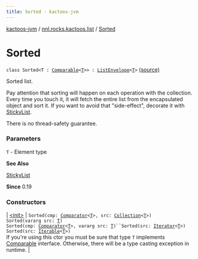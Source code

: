 ```yaml
---
title: Sorted - kactoos-jvm
---
```


[kactoos-jvm](../../index.html) / [nnl.rocks.kactoos.list](../index.html) / [Sorted](./index.html)

# Sorted

`class Sorted<T : `[`Comparable`](https://kotlinlang.org/api/latest/jvm/stdlib/kotlin/-comparable/index.html)`<`[`T`](index.html#T)`>> : `[`ListEnvelope`](../-list-envelope/index.html)`<`[`T`](index.html#T)`>` [(source)](https://github.com/neonailol/kactoos/blob/master/kactoos-jvm/src/main/kotlin/nnl/rocks/kactoos/list/Sorted.kt#L23)

Sorted list.

Pay attention that sorting will happen on each operation
with the collection. Every time you touch it, it will fetch the
entire list from the encapsulated object and sort it. If you
want to avoid that "side-effect", decorate it with
[StickyList](../-sticky-list/index.html).

There is no thread-safety guarantee.

### Parameters

`T` - Element type

**See Also**

[StickyList](../-sticky-list/index.html)

**Since**
0.19

### Constructors

| [&lt;init&gt;](-init-.html) | `Sorted(cmp: `[`Comparator`](http://docs.oracle.com/javase/8/docs/api/java/util/Comparator.html)`<`[`T`](index.html#T)`>, src: `[`Collection`](https://kotlinlang.org/api/latest/jvm/stdlib/kotlin.collections/-collection/index.html)`<`[`T`](index.html#T)`>)`<br>`Sorted(vararg src: `[`T`](index.html#T)`)`<br>`Sorted(cmp: `[`Comparator`](http://docs.oracle.com/javase/8/docs/api/java/util/Comparator.html)`<`[`T`](index.html#T)`>, vararg src: `[`T`](index.html#T)`)``Sorted(src: `[`Iterator`](https://kotlinlang.org/api/latest/jvm/stdlib/kotlin.collections/-iterator/index.html)`<`[`T`](index.html#T)`>)`<br>`Sorted(src: `[`Iterable`](https://kotlinlang.org/api/latest/jvm/stdlib/kotlin.collections/-iterable/index.html)`<`[`T`](index.html#T)`>)`<br>If you're using this ctor you must be sure that type `T` implements [Comparable](https://kotlinlang.org/api/latest/jvm/stdlib/kotlin/-comparable/index.html) interface. Otherwise, there will be a type casting exception in runtime. |

